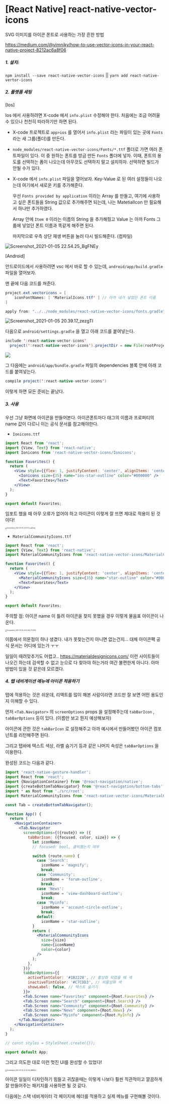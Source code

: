 # [React Native] react-native-vector-icons

SVG 이미지를 아이콘 폰트로 사용하는 가장 흔한 방법

https://medium.com/@vimniky/how-to-use-vector-icons-in-your-react-native-project-8212ac6a8f06

##### 1. 설치:

 `npm install --save react-native-vector-icons` || `yarn add react-native-vertor-icons`



##### 2. 플랫폼 세팅

[Ios]

Ios 에서 사용하려면 X-code 에서 `info.plist` 수정해야 한다. 처음에는 조금 어려울 수 있으나 천천히 따라하기만 하면 된다.

- X-code 프로젝트로 `app>ios` 를 열어서 `info.plist` 라는 파일이 있는 곳에  `Fonts` 라는 새 그룹(폴더)를 만든다.

- `node_modules/react-native-vector-icons/Fonts/*.ttf` 폴더로 가면 여러 폰트파일이 있다. 이 중 원하는 폰트를 방금 만든 `Fonts` 폴더에 넣자. 이때, 폰트의 용도를 선택하는 폼이 나오는데 아무것도 선택하지 말고 설치하자. 선택하면 빌드가 안될 수가 있다.

- X-code 에서 `info.plist` 파일을 열어보자. Key-Value 로 된 여러 설정들이 나오는데 여기에서 새로운 키를 추가해준다.

  우선 `Fonts provided by application` 이라는 Array 를 만들고, 여기에 사용하고 싶은 폰트들을 String 값으로 추가해주면 되는데, 나는 MatetialIcon 만 필요해서 하나만 추가하였다.

  Array 안에 `Item 0` 이라는 이름의 String 을 추가해줬고 Value 는 아까 Fonts 그룹에 넣었던 폰트 이름과 똑같게 해주면 된다.

  마지막으로 우측 상단 재생 버튼을 눌러 다시 빌드해준다. (컴파일)

![Screenshot_2021-01-05 22.54.25_BgFNEy](https://github.com/uu29/TIL/blob/main/images/Screenshot_2021-01-05%2022.54.25_BgFNEy.png?raw=true)

[Android]

안드로이드에서 사용하려면 vsc 에서 바로 할 수 있는데, `android/app/build.gradle` 파일을 열어보자.

맨 끝에 다음 코드를 쳐준다.

```java
project.ext.vectoricons = [
    iconFontNames: [ 'MaterialIcons.ttf' ] // 아까 내가 넣었던 폰트 이름
]

apply from: "../../node_modules/react-native-vector-icons/fonts.gradle"
```

![Screenshot_2021-01-05 20.39.17_zezgTl](https://github.com/uu29/TIL/blob/main/images/Screenshot_2021-01-05%2020.39.17_zezgTl.png?raw=true)

다음으로 `android/settings.gradle` 을 열고 아래 코드를 붙여넣는다.

```java
include ':react-native-vector-icons'
  project(':react-native-vector-icons').projectDir = new File(rootProject.projectDir, '../node_modules/react-		native-vector-icons/android')(/Users/yuriahn/TIL/images/Screenshot_2021-01-05 20.43.27_HZ3icy.png)
```

![](https://github.com/uu29/TIL/blob/main/images/Screenshot_2021-01-05%2020.43.27_HZ3icy.png?raw=true)

그 다음에는 `android/app/bundle.gradle` 파일의 dependencies 블록 안에 아래 코드를 붙여넣는다.

```java
compile project(':react-native-vector-icons')
```

이렇게 하면 모든 준비는 끝났다.



##### 3. 사용

우선 그냥 화면에 아이콘을 만들어본다. 아이콘폰트마다 태그의 이름과 프로퍼티의 name 값이 다르니 이는 공식 문서를 참고해야한다.

- `Ionicons.ttf`

```jsx
import React from 'react';
import {View, Text} from 'react-native';
import Ionicons from 'react-native-vector-icons/Ionicons';

function Favorites() {
  return (
    <View style={{flex: 1, justifyContent: 'center', alignItems: 'center'}}>
      <Ionicons size={35} name="ios-star-outline" color="#000000" />
      <Text>Favorites</Text>
    </View>
  );
}

export default Favorites;
```

임포트 했을 때 아무 오류가 없어야 하고 아이콘이 이렇게 잘 뜨면 제대로 적용이 된 것이다!

<img src="https://github.com/uu29/TIL/blob/main/images/Screenshot_2021-01-05%2023.01.53_ug19Jg.png?raw=true" alt="Screenshot_2021-01-05 23.01.53_ug19Jg" style="zoom:33%;" />



- `MaterialCommunityIcons.ttf`

```jsx
import React from 'react';
import {View, Text} from 'react-native';
import MaterialCommunityIcons from 'react-native-vector-icons/MaterialCommunityIcons';

function Favorites() {
  return (
    <View style={{flex: 1, justifyContent: 'center', alignItems: 'center'}}>
      <MaterialCommunityIcons size={35} name="star-outline" color="#000000" />
      <Text>Favorites</Text>
    </View>
  );
}

export default Favorites;	
```



주의할 점: 아이콘 name 이 틀려 아이콘을 찾지 못했을 경우 이렇게 물음표 아이콘이 나온다.

<img src="https://github.com/uu29/TIL/blob/main/images/Screenshot_2021-01-05%2023.03.49_YT2ZFS.png?raw=true" alt="Screenshot_2021-01-05 23.03.49_YT2ZFS" style="zoom:33%;" />



이쯤에서 의문점이 하나 생겼다. 내가 못찾는건지 아니면 없는건지... 대체 아이콘팩 공식 문서는 어디에 있는가 ㅜㅜ

일일이 때려맞추기도 어렵고.. https://materialdesignicons.com/ 이런 사이트들이 나오긴 하는데 검색할 수 없고 눈으로 다 찾아야 하는거라 여간 불편한게 아니다. 아마 방법이 있을 것 같은데 모르겠다.



##### 4. 탭 네비게이션 메뉴에 아이콘 적용하기

탭에 적용하는 것은 쉬운데, 리액트를 많이 해본 사람이라면 코드만 잘 보면 어떤 용도인지 이해할 수 있다.

먼저 `<Tab.Navigator>` 의 `screenOptions` props 을 설정해주는데 `tabBarIcon` , `tabBarOptions` 등이 있다. (이름만 보고 뭔지 예상해보자)

아이콘에 관한 것은 `tabBarIcon` 로 설정해주고 아까 예시에서 만들어봤던 아이콘 컴포넌트를 리턴해주면 된다.

그리고 탭바에 텍스트 색상, 라벨 숨기기 등과 같은 나머지 속성은 `tabBarOptions` 을 이용한다.

완성된 코드는 다음과 같다.

```jsx
import 'react-native-gesture-handler';
import React from 'react';
import {NavigationContainer} from '@react-navigation/native';
import {createBottomTabNavigator} from '@react-navigation/bottom-tabs';
import * as Root from './src/root';
import MaterialCommunityIcons from 'react-native-vector-icons/MaterialCommunityIcons';

const Tab = createBottomTabNavigator();

function App() {
  return (
    <NavigationContainer>
      <Tab.Navigator
        screenOptions={({route}) => ({
          tabBarIcon: ({focused, color, size}) => {
            let iconName;
            // focused: bool, 클릭했는지 여부

            switch (route.name) {
              case 'Search':
                iconName = 'magnify';
                break;
              case 'Community':
                iconName = 'forum-outline';
                break;
              case 'News':
                iconName = 'view-dashboard-outline';
                break;
              case 'Myinfo':
                iconName = 'account-circle-outline';
                break;
              default:
                iconName = 'star-outline';
            }
            return (
              <MaterialCommunityIcons
                size={size}
                name={iconName}
                color={color}
              />
            );
          },
        })}
        tabBarOptions={{
          activeTintColor: '#1B2228', // 활성화 되었을 때 색
          inactiveTintColor: '#C7CDD3', // 비활성화 색
          showLabel: false, // 텍스트 숨기기
        }}>
        <Tab.Screen name="Favorites" component={Root.Favorites} />
        <Tab.Screen name="Search" component={Root.Search} />
        <Tab.Screen name="Community" component={Root.Community} />
        <Tab.Screen name="News" component={Root.News} />
        <Tab.Screen name="Myinfo" component={Root.MyInfo} />
      </Tab.Navigator>
    </NavigationContainer>
  );
}

// const styles = StyleSheet.create({});

export default App;
```



그리고 의도한 대로 이런 멋진 UI를 완성할 수 있었다!

<img src="https://github.com/uu29/TIL/blob/main/images/Screenshot_2021-01-05%2023.42.40_BRRK2U.png?raw=true" alt="Screenshot_2021-01-05 23.42.40_BRRK2U" style="zoom:33%;" />



아이콘 일일이 디자인하기 힘들고 귀찮을때는 이렇게 나보다 훨씬 직관적이고 깔끔하게 잘 만들어주는 패키지를 사용하면 될 것 같다.

다음에는 스택 네비게이터 각 페이지에 헤더를 적용하고 실제 메뉴를 구현해볼 것이다.